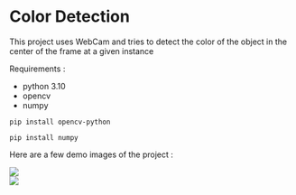 # Color Detection
 This project uses WebCam and tries to detect the color of the object in the center of the frame at a given instance

Requirements :

* python 3.10
* opencv
* numpy


```pip install opencv-python```

```pip install numpy```

Here are a few demo images of the project :

<img src="images/1.png"/><br>
<img src="images/2.png"/>
